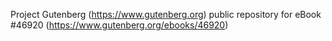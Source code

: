 Project Gutenberg (https://www.gutenberg.org) public repository for eBook #46920 (https://www.gutenberg.org/ebooks/46920)
